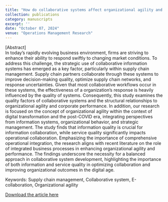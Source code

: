 ```yaml
---
title: "How do collaborative systems affect organizational agility and performance in supply chains?"
collection: publications
category: manuscripts
excerpt: ''
date: "October 07, 2024"
venue: "Operations Management Research"
---
```


[Abstract] <br>
In today’s rapidly evolving business environment, firms are striving to enhance their ability to respond swiftly to changing market conditions. To address this challenge, the strategic use of collaborative information systems has emerged as a key factor, particularly within supply chain management. Supply chain partners collaborate through these systems to improve decision-making quality, optimize supply chain networks, and response uncertainties. Given that most collaborative workflows occur in these systems, the effectiveness of a organization’s response is heavily influenced by the quality of systems. Consequently, this study examines the quality factors of collaborative systems and the structural relationships to organizational agility and corporate performance. In addition, our research is focused on the concept of organizational agility within the context of digital transformation and the post-COVID era, integrating perspectives from information systems, organizational behavior, and strategic management. The study finds that information quality is crucial for information collaboration, while service quality significantly impacts operational collaboration. Emphasizing the importance of comprehensive operational integration, the research aligns with recent literature on the role of integrated business processes in enhancing organizational agility and performance. The findings underscore the necessity for a balanced approach in collaborative system development, highlighting the importance of both information and service quality in optimizing collaboration and improving organizational outcomes in the digital age. <be>

Keywords: Supply chain management, Collaborative system, E-collaboration, Organizational agility

[Download the article here](https://link.springer.com/article/10.1007/s12063-024-00528-7)

